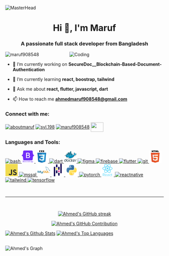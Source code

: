 ![MasterHead](https://blogger.googleusercontent.com/img/b/R29vZ2xl/AVvXsEgQfOk1_H6848r1-loqZBfaumiQEE_UMAMqkJi27O86Q9mVd1OLjmzyu_DqugLX7X13YEkDsT1dNXprfdGr_aHl7xlkykcRoWuuTU1Uhu7_qZR4Inzv5nPdYMRWzPfz9u52kHTzLtBwS0wmZWk2kYmAyGydWpaP7eCgcUNvse3dMj4uwYU97U5xBz0k3n8/s16000/Dart,%20flutter,%20react,%20js.png)

<h1 align="center">Hi 👋, I'm Maruf</h1>
<h3 align="center">A passionate full stack developer from Bangladesh</h3>
<img align="right" alt="Coding" width="300" src="https://cdn.dribbble.com/users/2131993/screenshots/4948736/media/45dceb640723d72436c427add7966cf8.gif">

<p align="left"> <img src="https://komarev.com/ghpvc/?username=maruf908548&label=Profile%20views&color=0e75b6&style=flat" alt="maruf908548" /> </p>


- 🔭 I’m currently working on **SecureDoc__Blockchain-Based-Document-Authentication**

- 🌱 I’m currently learning **react, boostrap, tailwind**

- 💬 Ask me about **react, flutter, javascript, dart**

- 📫 How to reach me **ahmedmaruf908548@gmail.com**

<h3 align="left">Connect with me:</h3>
<p align="left">
<a href="https://linkedin.com/in/aboutmaruf" target="blank"><img align="center" src="https://raw.githubusercontent.com/rahuldkjain/github-profile-readme-generator/master/src/images/icons/Social/linked-in-alt.svg" alt="aboutmaruf" height="30" width="40" /></a>
<a href="https://fb.com/syl.198" target="blank"><img align="center" src="https://raw.githubusercontent.com/rahuldkjain/github-profile-readme-generator/master/src/images/icons/Social/facebook.svg" alt="syl.198" height="30" width="40" /></a>
<a href="https://instagram.com/maruf908548" target="blank"><img align="center" src="https://raw.githubusercontent.com/rahuldkjain/github-profile-readme-generator/master/src/images/icons/Social/instagram.svg" alt="maruf908548" height="30" width="40" /></a>
<a href="https://connectmaruf.blogspot.com/2024/03/beyond-web-exploring-expanding-universe.html" target="blank"><img align="center" src="https://upload.wikimedia.org/wikipedia/commons/7/76/Blogger_icon.svg" height="30" width="40" /></a>
</p>

<h3 align="left">Languages and Tools:</h3>
<p align="left"> <a href="https://www.gnu.org/software/bash/" target="_blank" rel="noreferrer"> <img src="https://www.vectorlogo.zone/logos/gnu_bash/gnu_bash-icon.svg" alt="bash" width="40" height="40"/> </a> <a href="https://getbootstrap.com" target="_blank" rel="noreferrer"> <img src="https://raw.githubusercontent.com/devicons/devicon/master/icons/bootstrap/bootstrap-plain-wordmark.svg" alt="bootstrap" width="40" height="40"/> </a> <a href="https://www.w3schools.com/css/" target="_blank" rel="noreferrer"> <img src="https://raw.githubusercontent.com/devicons/devicon/master/icons/css3/css3-original-wordmark.svg" alt="css3" width="40" height="40"/> </a> <a href="https://dart.dev" target="_blank" rel="noreferrer"> <img src="https://www.vectorlogo.zone/logos/dartlang/dartlang-icon.svg" alt="dart" width="40" height="40"/> </a> <a href="https://www.docker.com/" target="_blank" rel="noreferrer"> <img src="https://raw.githubusercontent.com/devicons/devicon/master/icons/docker/docker-original-wordmark.svg" alt="docker" width="40" height="40"/> </a> <a href="https://www.figma.com/" target="_blank" rel="noreferrer"> <img src="https://www.vectorlogo.zone/logos/figma/figma-icon.svg" alt="figma" width="40" height="40"/> </a> <a href="https://firebase.google.com/" target="_blank" rel="noreferrer"> <img src="https://www.vectorlogo.zone/logos/firebase/firebase-icon.svg" alt="firebase" width="40" height="40"/> </a> <a href="https://flutter.dev" target="_blank" rel="noreferrer"> <img src="https://www.vectorlogo.zone/logos/flutterio/flutterio-icon.svg" alt="flutter" width="40" height="40"/> </a> <a href="https://git-scm.com/" target="_blank" rel="noreferrer"> <img src="https://www.vectorlogo.zone/logos/git-scm/git-scm-icon.svg" alt="git" width="40" height="40"/> </a> <a href="https://www.w3.org/html/" target="_blank" rel="noreferrer"> <img src="https://raw.githubusercontent.com/devicons/devicon/master/icons/html5/html5-original-wordmark.svg" alt="html5" width="40" height="40"/> </a> <a href="https://developer.mozilla.org/en-US/docs/Web/JavaScript" target="_blank" rel="noreferrer"> <img src="https://raw.githubusercontent.com/devicons/devicon/master/icons/javascript/javascript-original.svg" alt="javascript" width="40" height="40"/> </a> <a href="https://www.microsoft.com/en-us/sql-server" target="_blank" rel="noreferrer"> <img src="https://www.svgrepo.com/show/303229/microsoft-sql-server-logo.svg" alt="mssql" width="40" height="40"/> </a> <a href="https://www.mysql.com/" target="_blank" rel="noreferrer"> <img src="https://raw.githubusercontent.com/devicons/devicon/master/icons/mysql/mysql-original-wordmark.svg" alt="mysql" width="40" height="40"/> </a> <a href="https://pandas.pydata.org/" target="_blank" rel="noreferrer"> <img src="https://raw.githubusercontent.com/devicons/devicon/2ae2a900d2f041da66e950e4d48052658d850630/icons/pandas/pandas-original.svg" alt="pandas" width="40" height="40"/> </a> <a href="https://www.python.org" target="_blank" rel="noreferrer"> <img src="https://raw.githubusercontent.com/devicons/devicon/master/icons/python/python-original.svg" alt="python" width="40" height="40"/> </a> <a href="https://pytorch.org/" target="_blank" rel="noreferrer"> <img src="https://www.vectorlogo.zone/logos/pytorch/pytorch-icon.svg" alt="pytorch" width="40" height="40"/> </a> <a href="https://reactjs.org/" target="_blank" rel="noreferrer"> <img src="https://raw.githubusercontent.com/devicons/devicon/master/icons/react/react-original-wordmark.svg" alt="react" width="40" height="40"/> </a> <a href="https://reactnative.dev/" target="_blank" rel="noreferrer"> <img src="https://reactnative.dev/img/header_logo.svg" alt="reactnative" width="40" height="40"/> </a> <a href="https://tailwindcss.com/" target="_blank" rel="noreferrer"> <img src="https://www.vectorlogo.zone/logos/tailwindcss/tailwindcss-icon.svg" alt="tailwind" width="40" height="40"/> </a> <a href="https://www.tensorflow.org" target="_blank" rel="noreferrer"> <img src="https://www.vectorlogo.zone/logos/tensorflow/tensorflow-icon.svg" alt="tensorflow" width="40" height="40"/> </a> </p>

<br/>
<hr/>
<br/>

<p align="center">
  <a href="https://github.com/maruf908548">
    <img src="https://github-readme-streak-stats.herokuapp.com/?user=maruf908548&theme=dark&background=#151515&sideNums=#FB8C00&border_radius=2.5" alt="Ahmed's GitHub streak"/>
  </a>
</p>

<p align="center">
  <a href="https://github.com/maruf908548">
    <img src="https://github-profile-summary-cards.vercel.app/api/cards/profile-details?username=maruf908548&theme=dark&border=FFFFFF&background=0F1113" alt="Ahmed's GitHub Contribution"/>
  </a>
</p>

<a> 
    <a href="https://github.com/maruf908548"><img alt="Ahmed's Github Stats" src="https://denvercoder1-github-readme-stats.vercel.app/api?username=maruf908548&show_icons=true&count_private=true&theme=react&border_color=FFFFFF&bg_color=#151515&title_color=#FB8C00&icon_color=F8D866" height="192px" width="49.5%"/></a>
  <a href="https://github.com/maruf908548"><img alt="Ahmed's Top Languages" src="https://denvercoder1-github-readme-stats.vercel.app/api/top-langs/?username=maruf908548&langs_count=8&layout=compact&theme=react&border_color=FFFFFF&bg_color=#151515&title_color=#FB8C00&icon_color=F8D866" height="192px" width="49.5%"/></a>
  <br/>
</a>
</br>


![Ahmed's Graph](https://github-readme-activity-graph.vercel.app/graph?username=maruf908548&custom_title=Maruf%27s%20GitHub%20Activity%20Graph&bg_color=0D1117&color=7F3FBF&line=401f3e&point=FFFFFF&area_color=FFFFFF&title_color=FFFFFF&area=true)
